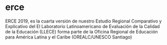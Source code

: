 # erce
ERCE 2019, es la cuarta versión de nuestro Estudio Regional Comparativo y Explicativo del El Laboratorio Latinoamericano de Evaluación de la Calidad de la Educación (LLECE) forma parte de la Oficina Regional de Educación para América Latina y el Caribe (OREALC/UNESCO Santiago)
